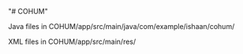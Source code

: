 "# COHUM" 

Java files in COHUM/app/src/main/java/com/example/ishaan/cohum/

XML files in COHUM/app/src/main/res/
